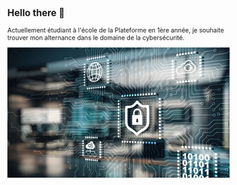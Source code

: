 ## Hello there 👋 
Actuellement étudiant à l'école de la Plateforme en 1ère année, je souhaite trouver mon alternance dans le domaine de la cybersécurité.

![image alt](https://github.com/paul-luap/paul-luap/blob/c939493e5d07fd8736c02ee37d9a3501514b1042/Cybers%C3%A9curit%C3%A9%20photo.jpg)




